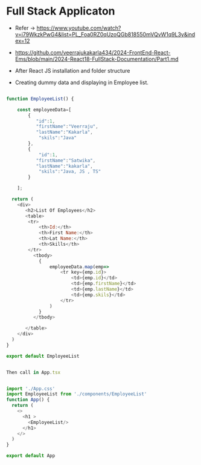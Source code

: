 # Full Stack Applicaton

* Refer -> https://www.youtube.com/watch?v=i79WkzkPwG4&list=PL_Foa0RZ0qUzoQGb818550mVQvW1q9L3y&index=12
* https://github.com/veerrajukakarla434/2024-FrontEnd-React-Ems/blob/main/2024-React18-FullStack-Documentation/Part1.md
 
* After React JS installation and folder structure
* Creating dummy data and displaying in Employee list.
```javascript

function EmployeeList() {

    const employeeData=[
        {
           "id":1,
           "firstName":"Veerraju",
           "lastName":"Kakarla",
            "skils":"Java"
        },
        {
            "id":1,
           "firstName":"Satwika",
           "lastName":"kakarla",
            "skils":"Java, JS , TS"
        }

    ];

  return (
    <div>
       <h2>List Of Employees</h2>
       <table>
        <tr>
            <th>Id:</th>
            <th>First Name:</th>
            <th>Lat Name:</th>
            <th>Skills</th>
        </tr>
          <tbody>
            {
                employeeData.map(emp=>
                    <tr key={emp.id}>
                        <td>{emp.id}</td>
                        <td>{emp.firstName}</td>
                        <td>{emp.lastName}</td>
                        <td>{emp.skils}</td>
                    </tr>
                ) 
            }
          </tbody>

       </table>
    </div>
  )
}

export default EmployeeList


Then call in App.tsx


import './App.css'
import EmployeeList from './components/EmployeeList'
function App() {
  return (
    <>
      <h1 >
        <EmployeeList/>
      </h1>
    </>
  )
}

export default App


```
